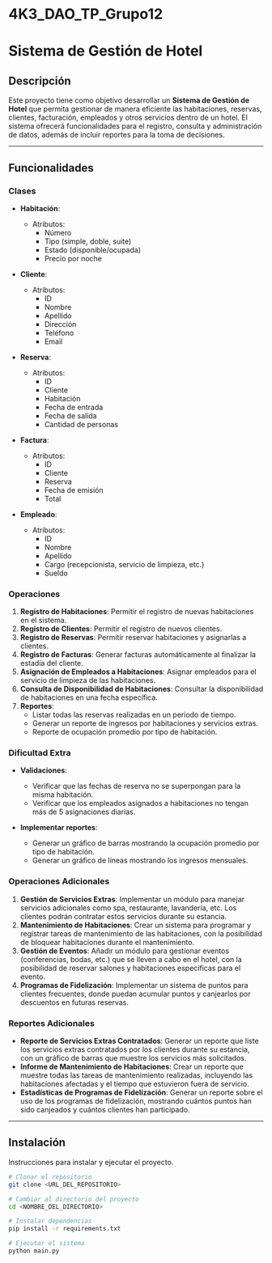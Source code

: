# 4K3_DAO_TP_Grupo12
# Sistema de Gestión de Hotel

## Descripción

Este proyecto tiene como objetivo desarrollar un **Sistema de Gestión de Hotel** que permita gestionar de manera eficiente las habitaciones, reservas, clientes, facturación, empleados y otros servicios dentro de un hotel. El sistema ofrecerá funcionalidades para el registro, consulta y administración de datos, además de incluir reportes para la toma de decisiones.

---

## Funcionalidades

### Clases

- **Habitación**: 
  - Atributos:
    - Número
    - Tipo (simple, doble, suite)
    - Estado (disponible/ocupada)
    - Precio por noche

- **Cliente**: 
  - Atributos:
    - ID
    - Nombre
    - Apellido
    - Dirección
    - Teléfono
    - Email

- **Reserva**: 
  - Atributos:
    - ID
    - Cliente
    - Habitación
    - Fecha de entrada
    - Fecha de salida
    - Cantidad de personas

- **Factura**: 
  - Atributos:
    - ID
    - Cliente
    - Reserva
    - Fecha de emisión
    - Total

- **Empleado**: 
  - Atributos:
    - ID
    - Nombre
    - Apellido
    - Cargo (recepcionista, servicio de limpieza, etc.)
    - Sueldo

### Operaciones

1. **Registro de Habitaciones**: Permitir el registro de nuevas habitaciones en el sistema.
2. **Registro de Clientes**: Permitir el registro de nuevos clientes.
3. **Registro de Reservas**: Permitir reservar habitaciones y asignarlas a clientes.
4. **Registro de Facturas**: Generar facturas automáticamente al finalizar la estadía del cliente.
5. **Asignación de Empleados a Habitaciones**: Asignar empleados para el servicio de limpieza de las habitaciones.
6. **Consulta de Disponibilidad de Habitaciones**: Consultar la disponibilidad de habitaciones en una fecha específica.
7. **Reportes**:
   - Listar todas las reservas realizadas en un periodo de tiempo.
   - Generar un reporte de ingresos por habitaciones y servicios extras.
   - Reporte de ocupación promedio por tipo de habitación.

### Dificultad Extra

- **Validaciones**:
  - Verificar que las fechas de reserva no se superpongan para la misma habitación.
  - Verificar que los empleados asignados a habitaciones no tengan más de 5 asignaciones diarias.

- **Implementar reportes**:
  - Generar un gráfico de barras mostrando la ocupación promedio por tipo de habitación.
  - Generar un gráfico de líneas mostrando los ingresos mensuales.

### Operaciones Adicionales

1. **Gestión de Servicios Extras**: Implementar un módulo para manejar servicios adicionales como spa, restaurante, lavandería, etc. Los clientes podrán contratar estos servicios durante su estancia.
2. **Mantenimiento de Habitaciones**: Crear un sistema para programar y registrar tareas de mantenimiento de las habitaciones, con la posibilidad de bloquear habitaciones durante el mantenimiento.
3. **Gestión de Eventos**: Añadir un módulo para gestionar eventos (conferencias, bodas, etc.) que se lleven a cabo en el hotel, con la posibilidad de reservar salones y habitaciones específicas para el evento.
4. **Programas de Fidelización**: Implementar un sistema de puntos para clientes frecuentes, donde puedan acumular puntos y canjearlos por descuentos en futuras reservas.

### Reportes Adicionales

- **Reporte de Servicios Extras Contratados**: Generar un reporte que liste los servicios extras contratados por los clientes durante su estancia, con un gráfico de barras que muestre los servicios más solicitados.
- **Informe de Mantenimiento de Habitaciones**: Crear un reporte que muestre todas las tareas de mantenimiento realizadas, incluyendo las habitaciones afectadas y el tiempo que estuvieron fuera de servicio.
- **Estadísticas de Programas de Fidelización**: Generar un reporte sobre el uso de los programas de fidelización, mostrando cuántos puntos han sido canjeados y cuántos clientes han participado.

---

## Instalación

Instrucciones para instalar y ejecutar el proyecto.

```bash
# Clonar el repositorio
git clone <URL_DEL_REPOSITORIO>

# Cambiar al directorio del proyecto
cd <NOMBRE_DEL_DIRECTORIO>

# Instalar dependencias
pip install -r requirements.txt

# Ejecutar el sistema
python main.py